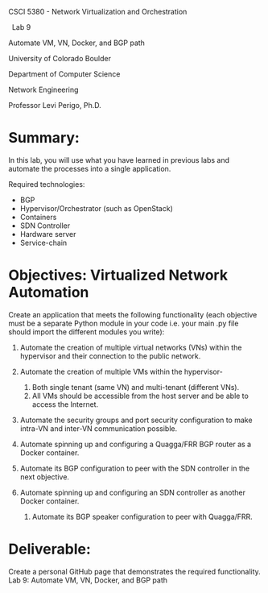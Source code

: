 CSCI 5380 - Network Virtualization and Orchestration



` `Lab 9

Automate VM, VN, Docker, and BGP path




University of Colorado Boulder

Department of Computer Science

Network Engineering





Professor Levi Perigo, Ph.D.


# Summary:
In this lab, you will use what you have learned in previous labs and automate the processes into a single application.

Required technologies:

- BGP
- Hypervisor/Orchestrator (such as OpenStack)
- Containers
- SDN Controller
- Hardware server
- Service-chain
# Objectives: Virtualized Network Automation
Create an application that meets the following functionality (each objective must be a separate Python module in your code i.e. your main .py file should import the different modules you write):

1) Automate the creation of multiple virtual networks (VNs) within the hypervisor and their connection to the public network.

1) Automate the creation of multiple VMs within the hypervisor-
   1) Both single tenant (same VN) and multi-tenant (different VNs).
   1) All VMs should be accessible from the host server and be able to access the Internet.



1) Automate the security groups and port security configuration to make intra-VN and inter-VN communication possible.

1) Automate spinning up and configuring a Quagga/FRR BGP router as a Docker container.
1) Automate its BGP configuration to peer with the SDN controller in the next objective.


1) Automate spinning up and configuring an SDN controller as another Docker container.
   1) Automate its BGP speaker configuration to peer with Quagga/FRR.




# Deliverable:
Create a personal GitHub page that demonstrates the required functionality.
Lab 9: Automate VM, VN, Docker, and BGP path
